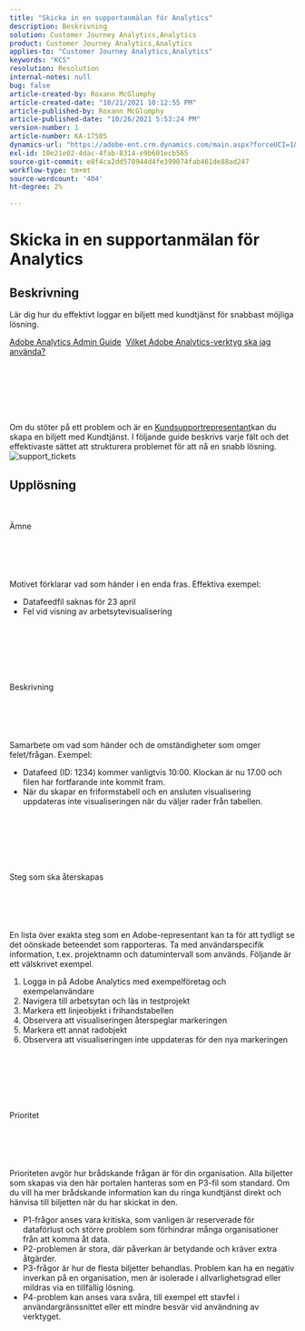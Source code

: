 ```yaml
---
title: "Skicka in en supportanmälan för Analytics"
description: Beskrivning
solution: Customer Journey Analytics,Analytics
product: Customer Journey Analytics,Analytics
applies-to: "Customer Journey Analytics,Analytics"
keywords: "KCS"
resolution: Resolution
internal-notes: null
bug: false
article-created-by: Roxann McGlumphy
article-created-date: "10/21/2021 10:12:55 PM"
article-published-by: Roxann McGlumphy
article-published-date: "10/26/2021 5:53:24 PM"
version-number: 1
article-number: KA-17505
dynamics-url: "https://adobe-ent.crm.dynamics.com/main.aspx?forceUCI=1&pagetype=entityrecord&etn=knowledgearticle&id=11a39905-bc32-ec11-b6e5-000d3a5ba97a"
exl-id: 10e21e02-4dac-4fab-8314-e9b601ecb565
source-git-commit: e8f4ca2dd578944d4fe399074fab461de88ad247
workflow-type: tm+mt
source-wordcount: '404'
ht-degree: 2%

---
```


# Skicka in en supportanmälan för Analytics

## Beskrivning


Lär dig hur du effektivt loggar en biljett med kundtjänst för snabbast möjliga lösning.



[Adobe Analytics Admin Guide](https://docs.adobe.com/help/en/analytics/admin/home.html)  [Vilket Adobe Analytics-verktyg ska jag använda?](https://docs.adobe.com/help/en/analytics/admin/admin-overview/which-analytics-tool.html)


<br><br><br><br> <br><br>
Om du stöter på ett problem och är en [Kundsupportrepresentant](https://helpx.adobe.com/experience-cloud/supported-users.html)kan du skapa en biljett med Kundtjänst. I följande guide beskrivs varje fält och det effektivaste sättet att strukturera problemet för att nå en snabb lösning.
![support_tickets](https://helpx.adobe.com/content/dam/help/en/analytics/kb/submitting-an-analytics-support-ticket/jcr:content/main-pars/image/support_ticket.png "support_tickets")

## Upplösning

<br><br>Ämne<br><br><br><br> <br><br>
Motivet förklarar vad som händer i en enda fras. Effektiva exempel:

- Datafeedfil saknas för 23 april
- Fel vid visning av arbetsytevisualisering

<br><br><br><br> <br><br>Beskrivning<br><br><br><br> <br><br>
Samarbete om vad som händer och de omständigheter som omger felet/frågan. Exempel:

- Datafeed (ID: 1234) kommer vanligtvis 10:00. Klockan är nu 17.00 och filen har fortfarande inte kommit fram.
- När du skapar en friformstabell och en ansluten visualisering uppdateras inte visualiseringen när du väljer rader från tabellen.

<br><br><br><br> <br><br>Steg som ska återskapas<br><br><br><br> <br><br>
En lista över exakta steg som en Adobe-representant kan ta för att tydligt se det oönskade beteendet som rapporteras. Ta med användarspecifik information, t.ex. projektnamn och datumintervall som används. Följande är ett välskrivet exempel.

1. Logga in på Adobe Analytics med exempelföretag och exempelanvändare
2. Navigera till arbetsytan och läs in testprojekt
3. Markera ett linjeobjekt i frihandstabellen
4. Observera att visualiseringen återspeglar markeringen
5. Markera ett annat radobjekt
6. Observera att visualiseringen inte uppdateras för den nya markeringen

<br><br><br><br> <br><br>Prioritet<br><br><br><br> <br><br>
Prioriteten avgör hur brådskande frågan är för din organisation. Alla biljetter som skapas via den här portalen hanteras som en P3-fil som standard. Om du vill ha mer brådskande information kan du ringa kundtjänst direkt och hänvisa till biljetten när du har skickat in den.

- P1-frågor anses vara kritiska, som vanligen är reserverade för dataförlust och större problem som förhindrar många organisationer från att komma åt data.
- P2-problemen är stora, där påverkan är betydande och kräver extra åtgärder.
- P3-frågor är hur de flesta biljetter behandlas. Problem kan ha en negativ inverkan på en organisation, men är isolerade i allvarlighetsgrad eller mildras via en tillfällig lösning.
- P4-problem kan anses vara svåra, till exempel ett stavfel i användargränssnittet eller ett mindre besvär vid användning av verktyget.

<br><br><br><br>
